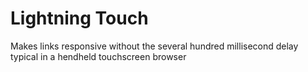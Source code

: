 Lightning Touch
===============

Makes links responsive without the several hundred millisecond delay typical in a hendheld touchscreen browser